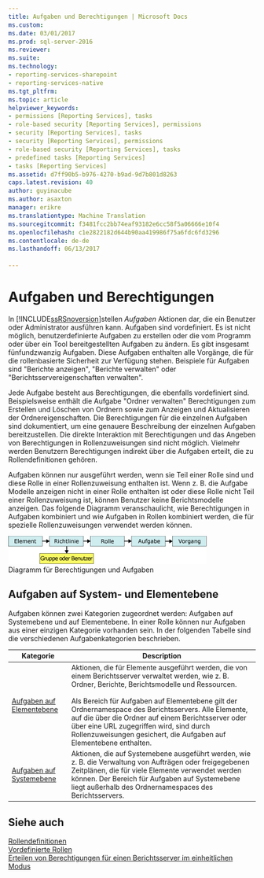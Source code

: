 ```yaml
---
title: Aufgaben und Berechtigungen | Microsoft Docs
ms.custom: 
ms.date: 03/01/2017
ms.prod: sql-server-2016
ms.reviewer: 
ms.suite: 
ms.technology:
- reporting-services-sharepoint
- reporting-services-native
ms.tgt_pltfrm: 
ms.topic: article
helpviewer_keywords:
- permissions [Reporting Services], tasks
- role-based security [Reporting Services], permissions
- security [Reporting Services], tasks
- security [Reporting Services], permissions
- role-based security [Reporting Services], tasks
- predefined tasks [Reporting Services]
- tasks [Reporting Services]
ms.assetid: d7ff90b5-b976-4270-b9ad-9d7b801d8263
caps.latest.revision: 40
author: guyinacube
ms.author: asaxton
manager: erikre
ms.translationtype: Machine Translation
ms.sourcegitcommit: f3481fcc2bb74eaf93182e6cc58f5a06666e10f4
ms.openlocfilehash: c1e2822182d644b90aa419986f75a6fdc6fd3296
ms.contentlocale: de-de
ms.lasthandoff: 06/13/2017

---
```

# <a name="tasks-and-permissions"></a>Aufgaben und Berechtigungen
  In [!INCLUDE[ssRSnoversion](../../includes/ssrsnoversion-md.md)]stellen *Aufgaben* Aktionen dar, die ein Benutzer oder Administrator ausführen kann. Aufgaben sind vordefiniert. Es ist nicht möglich, benutzerdefinierte Aufgaben zu erstellen oder die vom Programm oder über ein Tool bereitgestellten Aufgaben zu ändern. Es gibt insgesamt fünfundzwanzig Aufgaben. Diese Aufgaben enthalten alle Vorgänge, die für die rollenbasierte Sicherheit zur Verfügung stehen. Beispiele für Aufgaben sind "Berichte anzeigen", "Berichte verwalten" oder "Berichtsservereigenschaften verwalten".  
  
 Jede Aufgabe besteht aus Berechtigungen, die ebenfalls vordefiniert sind. Beispielsweise enthält die Aufgabe "Ordner verwalten" Berechtigungen zum Erstellen und Löschen von Ordnern sowie zum Anzeigen und Aktualisieren der Ordnereigenschaften. Die Berechtigungen für die einzelnen Aufgaben sind dokumentiert, um eine genauere Beschreibung der einzelnen Aufgaben bereitzustellen. Die direkte Interaktion mit Berechtigungen und das Angeben von Berechtigungen in Rollenzuweisungen sind nicht möglich. Vielmehr werden Benutzern Berechtigungen indirekt über die Aufgaben erteilt, die zu Rollendefinitionen gehören.  
  
 Aufgaben können nur ausgeführt werden, wenn sie Teil einer Rolle sind und diese Rolle in einer Rollenzuweisung enthalten ist. Wenn z. B. die Aufgabe Modelle anzeigen nicht in einer Rolle enthalten ist oder diese Rolle nicht Teil einer Rollenzuweisung ist, können Benutzer keine Berichtsmodelle anzeigen. Das folgende Diagramm veranschaulicht, wie Berechtigungen in Aufgaben kombiniert und wie Aufgaben in Rollen kombiniert werden, die für spezielle Rollenzuweisungen verwendet werden können.  
  
 ![Diagramm für Berechtigungen und Aufgaben](../../reporting-services/security/media/report-securityobjects.gif "Permissions and task diagram")  
Diagramm für Berechtigungen und Aufgaben  
  
## <a name="system-and-item-level-tasks"></a>Aufgaben auf System- und Elementebene  
 Aufgaben können zwei Kategorien zugeordnet werden: Aufgaben auf Systemebene und auf Elementebene. In einer Rolle können nur Aufgaben aus einer einzigen Kategorie vorhanden sein. In der folgenden Tabelle sind die verschiedenen Aufgabenkategorien beschrieben.  
  
|Kategorie|Description|  
|--------------|-----------------|  
|[Aufgaben auf Elementebene](../../reporting-services/security/tasks-and-permissions-item-level-tasks.md)|Aktionen, die für Elemente ausgeführt werden, die von einem Berichtsserver verwaltet werden, wie z. B. Ordner, Berichte, Berichtsmodelle und Ressourcen.<br /><br /> Als Bereich für Aufgaben auf Elementebene gilt der Ordnernamespace des Berichtsservers. Alle Elemente, auf die über die Ordner auf einem Berichtsserver oder über eine URL zugegriffen wird, sind durch Rollenzuweisungen gesichert, die Aufgaben auf Elementebene enthalten.|  
|[Aufgaben auf Systemebene](../../reporting-services/security/tasks-and-permissions-system-level-tasks.md)|Aktionen, die auf Systemebene ausgeführt werden, wie z. B. die Verwaltung von Aufträgen oder freigegebenen Zeitplänen, die für viele Elemente verwendet werden können. Der Bereich für Aufgaben auf Systemebene liegt außerhalb des Ordnernamespaces des Berichtsservers.|  
  
## <a name="see-also"></a>Siehe auch  
 [Rollendefinitionen](../../reporting-services/security/role-definitions.md)   
 [Vordefinierte Rollen](../../reporting-services/security/role-definitions-predefined-roles.md)   
 [Erteilen von Berechtigungen für einen Berichtsserver im einheitlichen Modus](../../reporting-services/security/granting-permissions-on-a-native-mode-report-server.md)  
  
  
